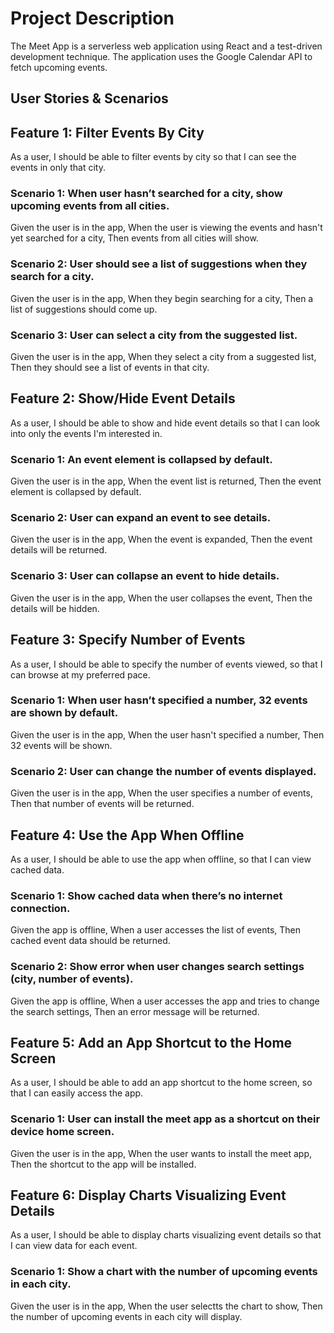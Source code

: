 # Project Description
The Meet App is a serverless web application using React and a test-driven development technique. The application uses the Google Calendar API to fetch upcoming events.
## User Stories & Scenarios
## Feature 1: Filter Events By City
As a user, I should be able to filter events by city so that I can see the events in only that city.
### Scenario 1: When user hasn’t searched for a city, show upcoming events from all cities.
Given the user is in the app, 
When the user is viewing the events and hasn't yet searched for a city, 
Then events from all cities will show.
### Scenario 2: User should see a list of suggestions when they search for a city.
Given the user is in the app, 
When they begin searching for a city, 
Then a list of suggestions should come up.
### Scenario 3: User can select a city from the suggested list.
Given the user is in the app, 
When they select a city from a suggested list, 
Then they should see a list of events in that city.

## Feature 2: Show/Hide Event Details
As a user, I should be able to show and hide event details so that I can look into only the events I'm interested in.
### Scenario 1: An event element is collapsed by default.
Given the user is in the app, 
When the event list is returned, 
Then the event element is collapsed by default.
### Scenario 2: User can expand an event to see details.
Given the user is in the app, 
When the event is expanded, 
Then the event details will be returned.
### Scenario 3:  User can collapse an event to hide details.
Given the user is in the app, 
When the user collapses the event, 
Then the details will be hidden.

## Feature 3: Specify Number of Events
As a user, I should be able to specify the number of events viewed, so that I can browse at my preferred pace.
### Scenario 1: When user hasn’t specified a number, 32 events are shown by default.
Given the user is in the app, 
When the user hasn't specified a number, 
Then 32 events will be shown.
### Scenario 2: User can change the number of events displayed.
Given the user is in the app, 
When the user specifies a number of events, 
Then that number of events will be returned.

## Feature 4: Use the App When Offline
As a user, I should be able to use the app when offline, so that I can view cached data. 
### Scenario 1: Show cached data when there’s no internet connection.
Given the app is offline, 
When a user accesses the list of events, 
Then cached event data should be returned.
### Scenario 2: Show error when user changes search settings (city, number of events).
Given the app is offline, 
When a user accesses the app and tries to change the search settings, 
Then an error message will be returned. 

## Feature 5: Add an App Shortcut to the Home Screen
As a user, I should be able to add an app shortcut to the home screen, so that I can easily access the app.
### Scenario 1: User can install the meet app as a shortcut on their device home screen.
Given the user is in the app,
When the user wants to install the meet app,
Then the shortcut to the app will be installed.

## Feature 6: Display Charts Visualizing Event Details
As a user, I should be able to display charts visualizing event details so that I can view data for each event.
### Scenario 1: Show a chart with the number of upcoming events in each city.
Given the user is in the app,
When the user selectts the chart to show,
Then the number of upcoming events in each city will display.

